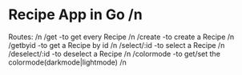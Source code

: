 # Recipe App in Go /n
Routes: /n
/get          -to get every Recipe /n
/create       -to create a Recipe /n
/getbyid      -to get a Recipe by id /n
/select/:id   -to select a Recipe /n
/deselect/:id -to deselect a Recipe /n
/colormode    -to get/set the colormode(darkmode|lightmode) /n
